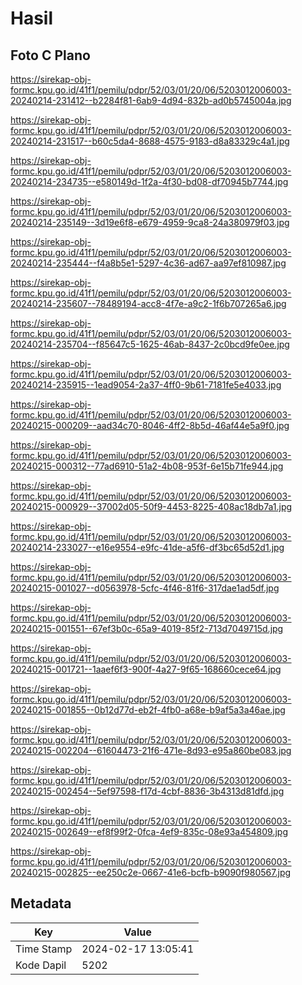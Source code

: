 # Hasil

## Foto C Plano

https://sirekap-obj-formc.kpu.go.id/41f1/pemilu/pdpr/52/03/01/20/06/5203012006003-20240214-231412--b2284f81-6ab9-4d94-832b-ad0b5745004a.jpg

https://sirekap-obj-formc.kpu.go.id/41f1/pemilu/pdpr/52/03/01/20/06/5203012006003-20240214-231517--b60c5da4-8688-4575-9183-d8a83329c4a1.jpg

https://sirekap-obj-formc.kpu.go.id/41f1/pemilu/pdpr/52/03/01/20/06/5203012006003-20240214-234735--e580149d-1f2a-4f30-bd08-df70945b7744.jpg

https://sirekap-obj-formc.kpu.go.id/41f1/pemilu/pdpr/52/03/01/20/06/5203012006003-20240214-235149--3d19e6f8-e679-4959-9ca8-24a380979f03.jpg

https://sirekap-obj-formc.kpu.go.id/41f1/pemilu/pdpr/52/03/01/20/06/5203012006003-20240214-235444--f4a8b5e1-5297-4c36-ad67-aa97ef810987.jpg

https://sirekap-obj-formc.kpu.go.id/41f1/pemilu/pdpr/52/03/01/20/06/5203012006003-20240214-235607--78489194-acc8-4f7e-a9c2-1f6b707265a6.jpg

https://sirekap-obj-formc.kpu.go.id/41f1/pemilu/pdpr/52/03/01/20/06/5203012006003-20240214-235704--f85647c5-1625-46ab-8437-2c0bcd9fe0ee.jpg

https://sirekap-obj-formc.kpu.go.id/41f1/pemilu/pdpr/52/03/01/20/06/5203012006003-20240214-235915--1ead9054-2a37-4ff0-9b61-7181fe5e4033.jpg

https://sirekap-obj-formc.kpu.go.id/41f1/pemilu/pdpr/52/03/01/20/06/5203012006003-20240215-000209--aad34c70-8046-4ff2-8b5d-46af44e5a9f0.jpg

https://sirekap-obj-formc.kpu.go.id/41f1/pemilu/pdpr/52/03/01/20/06/5203012006003-20240215-000312--77ad6910-51a2-4b08-953f-6e15b71fe944.jpg

https://sirekap-obj-formc.kpu.go.id/41f1/pemilu/pdpr/52/03/01/20/06/5203012006003-20240215-000929--37002d05-50f9-4453-8225-408ac18db7a1.jpg

https://sirekap-obj-formc.kpu.go.id/41f1/pemilu/pdpr/52/03/01/20/06/5203012006003-20240214-233027--e16e9554-e9fc-41de-a5f6-df3bc65d52d1.jpg

https://sirekap-obj-formc.kpu.go.id/41f1/pemilu/pdpr/52/03/01/20/06/5203012006003-20240215-001027--d0563978-5cfc-4f46-81f6-317dae1ad5df.jpg

https://sirekap-obj-formc.kpu.go.id/41f1/pemilu/pdpr/52/03/01/20/06/5203012006003-20240215-001551--67ef3b0c-65a9-4019-85f2-713d7049715d.jpg

https://sirekap-obj-formc.kpu.go.id/41f1/pemilu/pdpr/52/03/01/20/06/5203012006003-20240215-001721--1aaef6f3-900f-4a27-9f65-168660cece64.jpg

https://sirekap-obj-formc.kpu.go.id/41f1/pemilu/pdpr/52/03/01/20/06/5203012006003-20240215-001855--0b12d77d-eb2f-4fb0-a68e-b9af5a3a46ae.jpg

https://sirekap-obj-formc.kpu.go.id/41f1/pemilu/pdpr/52/03/01/20/06/5203012006003-20240215-002204--61604473-21f6-471e-8d93-e95a860be083.jpg

https://sirekap-obj-formc.kpu.go.id/41f1/pemilu/pdpr/52/03/01/20/06/5203012006003-20240215-002454--5ef97598-f17d-4cbf-8836-3b4313d81dfd.jpg

https://sirekap-obj-formc.kpu.go.id/41f1/pemilu/pdpr/52/03/01/20/06/5203012006003-20240215-002649--ef8f99f2-0fca-4ef9-835c-08e93a454809.jpg

https://sirekap-obj-formc.kpu.go.id/41f1/pemilu/pdpr/52/03/01/20/06/5203012006003-20240215-002825--ee250c2e-0667-41e6-bcfb-b9090f980567.jpg


## Metadata

| Key        | Value               |
| ---------- | ------------------- |
| Time Stamp | 2024-02-17 13:05:41 |
| Kode Dapil | 5202                |



